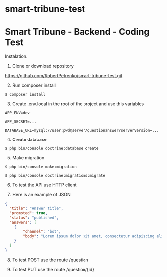 # smart-tribune-test
# Smart Tribune - Backend - Coding Test

Instalation.

1. Clone or download repository

https://github.com/RobertPetrenko/smart-tribune-test.git

2. Run composer install

  `$ composer install`

3. Create .env.local in the root of the project and use this variables

  `APP_ENV=dev`

  `APP_SECRET=...`

  `DATABASE_URL=mysql://user:pwd@server/questionanswer?serverVersion=...`

4. Create database

  `$ php bin/console doctrine:database:create`

5. Make migration

  `$ php bin/console make:migration`

  `$ php bin/console doctrine:migrations:migrate`

6. To test the API use HTTP client

7. Here is an example of JSON 

```json
{
  "title": "Answer title",
  "promoted": true,
  "status": "published",
  "answers": [
  	{
  		"channel": "bot",
  		"body": "Lorem ipsum dolor sit amet, consectetur adipiscing elit."
  	}
  ]
}
````

8. To test POST use the route /question

9. To test PUT use the route /question/{id}